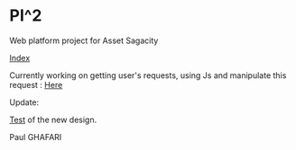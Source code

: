 # PI^2 
Web platform project for Asset Sagacity

[Index](https://goo.gl/yhjTXq)

Currently working on getting user's requests, using Js and manipulate this request : [Here](https://goo.gl/AVcmcR)

Update: 

[Test](https://kingprowl.github.io/recherche_clientv2) of the new design.

Paul GHAFARI

